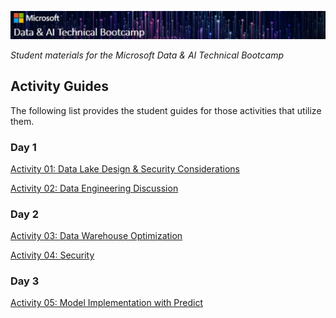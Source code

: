 ![Microsoft Data & AI Technical Bootcamp](media/banner.png)


*Student materials for the Microsoft Data &amp; AI Technical Bootcamp*

## Activity Guides

The following list provides the student guides for those activities that utilize them.

### Day 1
[Activity 01: Data Lake Design & Security Considerations](day-01/activity01-data-lake-design-and-security-considerations.md)

[Activity 02: Data Engineering Discussion](day-01/activity02-data-engineering-discussion.md)


### Day 2
[Activity 03: Data Warehouse Optimization](day-02/activity03-dw-optimization.md)

[Activity 04: Security](day-02/activity04-security.md)

### Day 3
[Activity 05: Model Implementation with Predict](day-03/activity05-model-implementation-with-predict.md)
